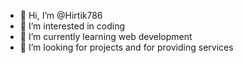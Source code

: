 - 👋 Hi, I’m @Hirtik786
- 👀 I’m interested in coding
- 🌱 I’m currently learning web development
- 💞️ I’m looking for projects and for providing services

<!---
Hirtik786/Hirtik786 is a ✨ special ✨ repository because its `README.md` (this file) appears on your GitHub profile.
You can click the Preview link to take a look at your changes.
--->
